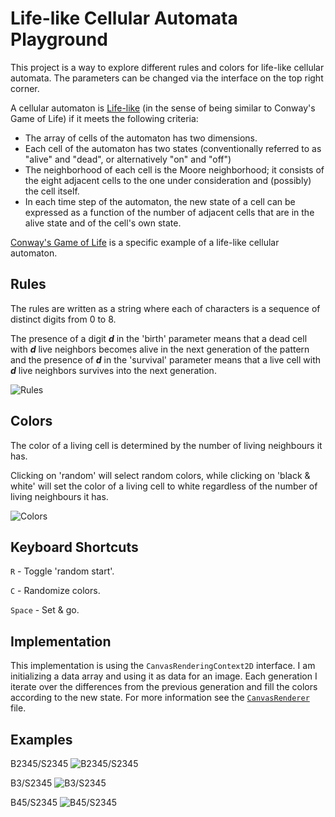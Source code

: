 # Life-like Cellular Automata Playground

This project is a way to explore different rules and colors for life-like cellular automata. The parameters can be changed via the interface on the top right corner.

A cellular automaton is [Life-like](https://en.wikipedia.org/wiki/Life-like_cellular_automaton) (in the sense of being similar to Conway's Game of Life) if it meets the following criteria:

* The array of cells of the automaton has two dimensions.
* Each cell of the automaton has two states (conventionally referred to as "alive" and "dead", or alternatively "on" and "off")
* The neighborhood of each cell is the Moore neighborhood; it consists of the eight adjacent cells to the one under consideration and (possibly) the cell itself.
* In each time step of the automaton, the new state of a cell can be expressed as a function of the number of adjacent cells that are in the alive state and of the cell's own state.

[Conway's Game of Life](https://en.wikipedia.org/wiki/Conway%27s_Game_of_Life) is a specific example of a life-like cellular automaton.

## Rules
The rules are written as a string where each of characters is a sequence of distinct digits from 0 to 8.

The presence of a digit ***d*** in the 'birth' parameter means that a dead cell with ***d*** live neighbors becomes alive in the next generation of the pattern and the presence of ***d*** in the 'survival' parameter means that a live cell with ***d*** live neighbors survives into the next generation.

![Rules](https://i.imgur.com/w3rFNz1.png?1)

## Colors
The color of a living cell is determined by the number of living neighbours it has.

Clicking on 'random' will select random colors, while clicking on 'black & white' will set the color of a living cell to white regardless of the number of living neighbours it has.

![Colors](https://i.imgur.com/Qxzfnrg.png?1) 

## Keyboard Shortcuts
  `R` - Toggle 'random start'.

  `C` - Randomize colors.

  `Space` - Set & go.

## Implementation

This implementation is using the `CanvasRenderingContext2D` interface. I am initializing a data array and using it as data for an image. Each generation I iterate over the differences from the previous generation and fill the colors according to the new state. For more information see the [`CanvasRenderer`](https://github.com/odedw/cellular-automata-playground/blob/master/src/CanvasRenderer.js) file.

## Examples
B2345/S2345
![B2345/S2345](https://media.giphy.com/media/3o7aDgsfvgNxxwdjz2/giphy.gif)

B3/S2345
![B3/S2345](https://media.giphy.com/media/26n798XxNu7t1OZTq/giphy.gif)

B45/S2345
![B45/S2345](https://media.giphy.com/media/3ov9k6DaKsnqTfLSzm/giphy.gif)